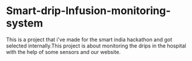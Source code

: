 # Smart-drip-Infusion-monitoring-system
This is a project that i've made for the smart india hackathon and got selected internally.This project is about monitoring the drips in the hospital with the help of some sensors and our website.
